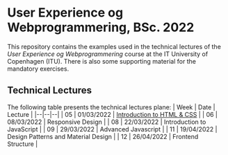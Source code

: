 # User Experience og Webprogrammering, BSc. 2022
This repository contains the examples used in the technical lectures of the _User Experience og Webprogrammering_ course at the IT University of Copenhagen (ITU). There is also some supporting material for the mandatory exercises.

## Technical Lectures
The following table presents the technical lectures plane:
| Week | Date | Lecture |
|--|--|--|
| 05 | 01/03/2022 | [Introduction to HTML & CSS](lecture05) |
| 06 | 08/03/2022 | Responsive Design |
| 08 | 22/03/2022 | Introduction to JavaScript |
| 09 | 29/03/2022 | Advanced Javascript |
| 11 | 19/04/2022 | Design Patterns and Material Design |
| 12 | 26/04/2022 | Frontend Structure |
